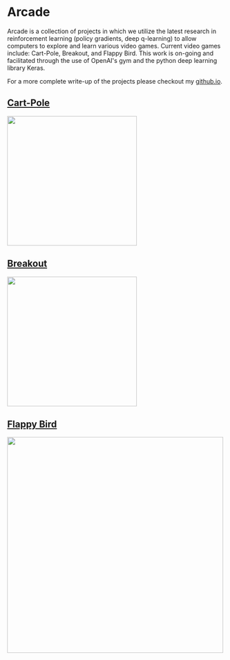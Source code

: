 # Arcade

Arcade is a collection of projects in which we utilize the latest research in reinforcement learning (policy gradients, deep q-learning) to allow computers to explore and learn various video games. Current video games include: Cart-Pole, Breakout, and Flappy Bird. This work is on-going and facilitated through the use of OpenAI's gym and the python deep learning library Keras.

For a more complete write-up of the projects please checkout my [github.io](https://mgallow.github.io/Arcade/).

## [Cart-Pole](https://github.com/MGallow/Arcade/tree/master/CartPole)

<img src="https://github.com/MGallow/Arcade/blob/master/CartPole/cartpole500000.gif" height="300">

## [Breakout](https://github.com/MGallow/Arcade/tree/master/Breakout)

<img src="https://github.com/MGallow/Arcade/blob/master/Breakout/Breakout1000000.gif" height="300">

## [Flappy Bird](https://github.com/MGallow/Arcade/tree/master/FlappyBird)

<img src="https://github.com/MGallow/Arcade/blob/master/FlappyBird/flappy.gif" height="500">
